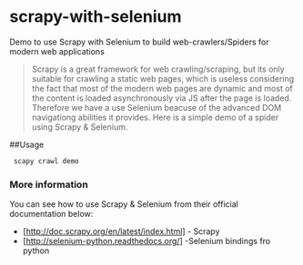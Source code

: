 # scrapy-with-selenium


Demo to use Scrapy with Selenium to build web-crawlers/Spiders for modern web applications

> Scrapy is a great framework for web crawling/scraping, but its only suitable for crawling a static web pages,
> which is useless considering the fact that most of the modern web pages are dynamic and most of the content is loaded
> asynchronously via JS after the page is loaded.
> Therefore we have a use Selenium beacuse of the advanced DOM navigationg abilities it provides.
> Here is a simple demo of a spider using Scrapy & Selenium.


##Usage

```sh
 scapy crawl demo
```


### More information

You can see how to use Scrapy & Selenium from their official documentation below:

* [http://doc.scrapy.org/en/latest/index.html] - Scrapy
* [http://selenium-python.readthedocs.org/] -Selenium bindings fro python
